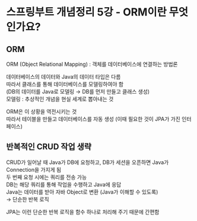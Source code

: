 # 스프링부트 개념정리 5강 - ORM이란 무엇인가요?
## ORM
ORM (Object Relational Mapping) : 객체를 데이터베이스에 연결하는 방법론

데이터베이스의 데이터와 Java의 데이터 타입은 다름  
따라서 클래스를 통해 데이터베이스를 모델링하여야 함  
(DB의 데이터를 Java로 모델링 → DB를 먼저 만들고 클래스 생성)   
모델링 : 추상적인 개념을 현실 세계로 뽑아내는 것  

ORM은 이 상황을 역전시키는 것  
따라서 테이블을 만들고 데이터베이스를 자동 생성 (이때 필요한 것이 JPA가 가진 인터페이스)  

## 반복적인 CRUD 작업 생략
CRUD가 일어날 때 Java가 DB에 요청하고, DB가 세션을 오픈하면 Java가 Connection을 가지게 됨  
두 번째 요청 시에는 쿼리를 전송 가능  
DB는 해당 쿼리를 통해 작업을 수행하고 Java에 응답  
Java는 데이터를 받아 자바 Object로 변환 (Java가 이해할 수 있도록)  
→ 단순한 반복 로직  

JPA는 이런 단순한 반복 로직을 함수 하나로 처리해 주기 때문에 간편함
